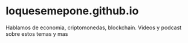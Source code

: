 # loquesemepone.github.io

Hablamos de economia, criptomonedas, blockchain. Videos y podcast sobre estos temas y mas


